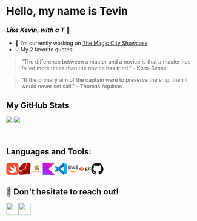 # Hello, my name is Tevin
### *Like Kevin, with a T* 👋

- 🔭 I’m currently working on <a href="https://apps.apple.com/us/app/magic-city-showcase/id6448687610?platform=iphone">The Magic City Showcase</a>
- 💡 My 2 favorite quotes:

> "The difference between a master and a novice is that a master has failed more times than the novice has tried." - Koro-Sensei

> "If the primary aim of the captain were to preserve the ship, then it would never set sail." - Thomas Aquinas

## My GitHub Stats
![](https://github-readme-stats.vercel.app/api?username=ambasstj&count_private=true&include_all_commits=true&show_icons=true&hide_title=true)
![](https://github-readme-stats.vercel.app/api/top-langs/?username=ambasstj&layout=compact)

<br>

## Languages and Tools:
<img align="left" heigh="32px" width="32px" src="https://raw.githubusercontent.com/github/explore/80688e429a7d4ef2fca1e82350fe8e3517d3494d/topics/swift/swift.png" />
<img align="left" heigh="32px" width="32px" src="https://raw.githubusercontent.com/github/explore/80688e429a7d4ef2fca1e82350fe8e3517d3494d/topics/ruby/ruby.png" />
<img align="left" heigh="32px" width="32px" src="https://raw.githubusercontent.com/github/explore/80688e429a7d4ef2fca1e82350fe8e3517d3494d/topics/objective-c/objective-c.png" />
<img align="left" heigh="32px" width="32px" src="https://raw.githubusercontent.com/github/explore/80688e429a7d4ef2fca1e82350fe8e3517d3494d/topics/kotlin/kotlin.png" />
<img align="left" alt="Visual Studio Code" width="32px" src="https://raw.githubusercontent.com/github/explore/80688e429a7d4ef2fca1e82350fe8e3517d3494d/topics/visual-studio-code/visual-studio-code.png" />

<img align="left" alt="Git" width="32px" src="https://raw.githubusercontent.com/github/explore/80688e429a7d4ef2fca1e82350fe8e3517d3494d/topics/aws/aws.png" />

<img align="left" alt="Git" width="32px" src="https://raw.githubusercontent.com/github/explore/80688e429a7d4ef2fca1e82350fe8e3517d3494d/topics/git/git.png" />
<img align="left" alt="GitHub" width="32px" src="https://raw.githubusercontent.com/github/explore/78df643247d429f6cc873026c0622819ad797942/topics/github/github.png" />


<br>
<br>

## 💬 Don't hesitate to reach out!
<a href="https://https://www.linkedin.com/in/tevin-s-jones/"><img align="left" height="32" width="32" src="https://cdn.jsdelivr.net/npm/simple-icons@v3/icons/linkedin.svg" /></a>
<a href="mailto:stratmon.jones@gmail.com"><img align="left" height="32" width="32" src="https://cdn.jsdelivr.net/npm/simple-icons@v3/icons/gmail.svg" /></a>

<!--
**ambasstj/ambasstj** is a ✨ _special_ ✨ repository because its `README.md` (this file) appears on your GitHub profile.

Here are some ideas to get you started:

- 🔭 I’m currently working on ...
- 🌱 I’m currently learning ...
- 👯 I’m looking to collaborate on ...
- 🤔 I’m looking for help with ...
- 💬 Ask me about ...
- 📫 How to reach me: ...
- 😄 Pronouns: ...
- ⚡ Fun fact: ...
-->
